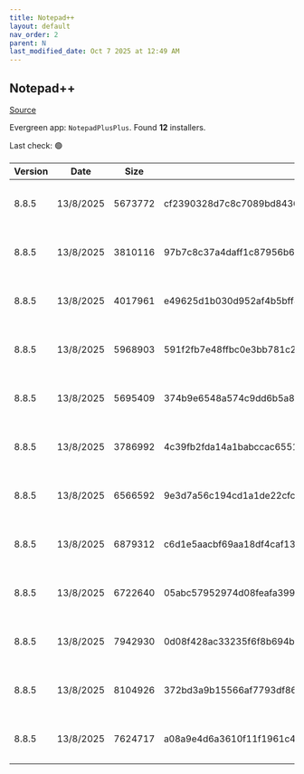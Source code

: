 ```yaml
---
title: Notepad++
layout: default
nav_order: 2
parent: N
last_modified_date: Oct 7 2025 at 12:49 AM
---
```


## Notepad++

[Source](https://notepad-plus-plus.org/)

Evergreen app: `NotepadPlusPlus`. Found **12** installers.

Last check: 🟢

| Version | Date      | Size    | Sha256                                                           | Architecture | InstallerType | Type | URI                                                                                                                                                                                                                                              |
| ------- | --------- | ------- | ---------------------------------------------------------------- | ------------ | ------------- | ---- | ------------------------------------------------------------------------------------------------------------------------------------------------------------------------------------------------------------------------------------------------ |
| 8.8.5   | 13/8/2025 | 5673772 | cf2390328d7c8c7089bd8436d8a8a8d2c7a79893e9af4e260d86cb2c77df3875 | ARM64        | Portable      | 7z   | [https://github.com/notepad-plus-plus/notepad-plus-plus/releases/download/v8.8.5/npp.8.8.5.portable.arm64.7z](https://github.com/notepad-plus-plus/notepad-plus-plus/releases/download/v8.8.5/npp.8.8.5.portable.arm64.7z)                       |
| 8.8.5   | 13/8/2025 | 3810116 | 97b7c8c37a4daff1c87956b614de44a57fd12bee9a2b3c889e6dee216444d454 | ARM64        | Minimal       | 7z   | [https://github.com/notepad-plus-plus/notepad-plus-plus/releases/download/v8.8.5/npp.8.8.5.portable.minimalist.arm64.7z](https://github.com/notepad-plus-plus/notepad-plus-plus/releases/download/v8.8.5/npp.8.8.5.portable.minimalist.arm64.7z) |
| 8.8.5   | 13/8/2025 | 4017961 | e49625d1b030d952af4b5bff84d87d7eee0f0da054082432b7a30801cc7a2421 | x64          | Minimal       | 7z   | [https://github.com/notepad-plus-plus/notepad-plus-plus/releases/download/v8.8.5/npp.8.8.5.portable.minimalist.x64.7z](https://github.com/notepad-plus-plus/notepad-plus-plus/releases/download/v8.8.5/npp.8.8.5.portable.minimalist.x64.7z)     |
| 8.8.5   | 13/8/2025 | 5968903 | 591f2fb7e48ffbc0e3bb781c2a3fde7632fded09faf5c1084e3d74634335189f | x64          | Portable      | 7z   | [https://github.com/notepad-plus-plus/notepad-plus-plus/releases/download/v8.8.5/npp.8.8.5.portable.x64.7z](https://github.com/notepad-plus-plus/notepad-plus-plus/releases/download/v8.8.5/npp.8.8.5.portable.x64.7z)                           |
| 8.8.5   | 13/8/2025 | 5695409 | 374b9e6548a574c9dd6b5a8bea50b14f1e26fea9aec28f60c3700e5a4c2bcfe1 | x86          | Portable      | 7z   | [https://github.com/notepad-plus-plus/notepad-plus-plus/releases/download/v8.8.5/npp.8.8.5.portable.7z](https://github.com/notepad-plus-plus/notepad-plus-plus/releases/download/v8.8.5/npp.8.8.5.portable.7z)                                   |
| 8.8.5   | 13/8/2025 | 3786992 | 4c39fb2fda14a1babccac65513d3ef3d919c29d9f8a40fd285e76283becd51f3 | x86          | Minimal       | 7z   | [https://github.com/notepad-plus-plus/notepad-plus-plus/releases/download/v8.8.5/npp.8.8.5.portable.minimalist.7z](https://github.com/notepad-plus-plus/notepad-plus-plus/releases/download/v8.8.5/npp.8.8.5.portable.minimalist.7z)             |
| 8.8.5   | 13/8/2025 | 6566592 | 9e3d7a56c194cd1a1de22cfc3b1cc6893edc3e00657c6249e973b692bea970fd | ARM64        | Default       | exe  | [https://github.com/notepad-plus-plus/notepad-plus-plus/releases/download/v8.8.5/npp.8.8.5.Installer.arm64.exe](https://github.com/notepad-plus-plus/notepad-plus-plus/releases/download/v8.8.5/npp.8.8.5.Installer.arm64.exe)                   |
| 8.8.5   | 13/8/2025 | 6879312 | c6d1e5aacbf69aa18df4caf1346fd69638491a5ad0085729bae91c662d1c62bb | x64          | Default       | exe  | [https://github.com/notepad-plus-plus/notepad-plus-plus/releases/download/v8.8.5/npp.8.8.5.Installer.x64.exe](https://github.com/notepad-plus-plus/notepad-plus-plus/releases/download/v8.8.5/npp.8.8.5.Installer.x64.exe)                       |
| 8.8.5   | 13/8/2025 | 6722640 | 05abc57952974d08feafa399d6fdb37945a3fd0a10f37833dd837a5788e421d5 | x86          | Default       | exe  | [https://github.com/notepad-plus-plus/notepad-plus-plus/releases/download/v8.8.5/npp.8.8.5.Installer.exe](https://github.com/notepad-plus-plus/notepad-plus-plus/releases/download/v8.8.5/npp.8.8.5.Installer.exe)                               |
| 8.8.5   | 13/8/2025 | 7942930 | 0d08f428ac33235f6f8b694b9c9967023f222a22542e2a5c9ffc2a595f3f9a4a | ARM64        | Portable      | zip  | [https://github.com/notepad-plus-plus/notepad-plus-plus/releases/download/v8.8.5/npp.8.8.5.portable.arm64.zip](https://github.com/notepad-plus-plus/notepad-plus-plus/releases/download/v8.8.5/npp.8.8.5.portable.arm64.zip)                     |
| 8.8.5   | 13/8/2025 | 8104926 | 372bd3a9b15566af7793df86212a5c213739bd57e1b09ab007a1e00ce4de555b | x64          | Portable      | zip  | [https://github.com/notepad-plus-plus/notepad-plus-plus/releases/download/v8.8.5/npp.8.8.5.portable.x64.zip](https://github.com/notepad-plus-plus/notepad-plus-plus/releases/download/v8.8.5/npp.8.8.5.portable.x64.zip)                         |
| 8.8.5   | 13/8/2025 | 7624717 | a08a9e4d6a3610f11f1961c4c07bd0ad85b04a47aa46d96b684ac5d2a63237f5 | x86          | Portable      | zip  | [https://github.com/notepad-plus-plus/notepad-plus-plus/releases/download/v8.8.5/npp.8.8.5.portable.zip](https://github.com/notepad-plus-plus/notepad-plus-plus/releases/download/v8.8.5/npp.8.8.5.portable.zip)                                 |
